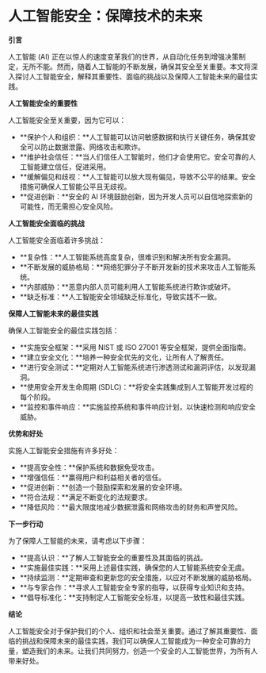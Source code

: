 # 人工智能安全：保障技术的未来

**引言**

人工智能 (AI) 正在以惊人的速度变革我们的世界，从自动化任务到增强决策制定，无所不能。然而，随着人工智能的不断发展，确保其安全至关重要。本文将深入探讨人工智能安全，解释其重要性、面临的挑战以及保障人工智能未来的最佳实践。

**人工智能安全的重要性**

人工智能安全至关重要，因为它可以：

* **保护个人和组织：**人工智能可以访问敏感数据和执行关键任务，确保其安全可以防止数据泄露、网络攻击和欺诈。
* **维护社会信任：**当人们信任人工智能时，他们才会使用它。安全可靠的人工智能建立信任，促进采用。
* **缓解偏见和歧视：**人工智能可以放大现有偏见，导致不公平的结果。安全措施可确保人工智能公平且无歧视。
* **促进创新：**安全的 AI 环境鼓励创新，因为开发人员可以自信地探索新的可能性，而无需担心安全风险。

**人工智能安全面临的挑战**

人工智能安全面临着许多挑战：

* **复杂性：**人工智能系统高度复杂，很难识别和解决所有安全漏洞。
* **不断发展的威胁格局：**网络犯罪分子不断开发新的技术来攻击人工智能系统。
* **内部威胁：**恶意内部人员可能利用人工智能系统进行欺诈或破坏。
* **缺乏标准：**人工智能安全领域缺乏标准化，导致实践不一致。

**保障人工智能未来的最佳实践**

确保人工智能安全的最佳实践包括：

* **实施安全框架：**采用 NIST 或 ISO 27001 等安全框架，提供全面指南。
* **建立安全文化：**培养一种安全优先的文化，让所有人了解责任。
* **进行安全测试：**定期对人工智能系统进行渗透测试和漏洞评估，以发现漏洞。
* **使用安全开发生命周期 (SDLC)：**将安全实践集成到人工智能开发过程的每个阶段。
* **监控和事件响应：**实施监控系统和事件响应计划，以快速检测和响应安全威胁。

**优势和好处**

实施人工智能安全措施有许多好处：

* **提高安全性：**保护系统和数据免受攻击。
* **增强信任：**赢得用户和利益相关者的信任。
* **促进创新：**创造一个鼓励探索和发展的安全环境。
* **符合法规：**满足不断变化的法规要求。
* **降低风险：**最大限度地减少数据泄露和网络攻击的财务和声誉风险。

**下一步行动**

为了保障人工智能的未来，请考虑以下步骤：

* **提高认识：**了解人工智能安全的重要性及其面临的挑战。
* **实施最佳实践：**采用上述最佳实践，确保您的人工智能系统安全无虞。
* **持续监测：**定期审查和更新您的安全措施，以应对不断发展的威胁格局。
* **与专家合作：**寻求人工智能安全专家的指导，以获得专业知识和支持。
* **倡导标准化：**支持制定人工智能安全标准，以提高一致性和最佳实践。

**结论**

人工智能安全对于保护我们的个人、组织和社会至关重要。通过了解其重要性、面临的挑战和保障未来的最佳实践，我们可以确保人工智能成为一种安全可靠的力量，塑造我们的未来。让我们共同努力，创造一个安全的人工智能世界，为所有人带来好处。
